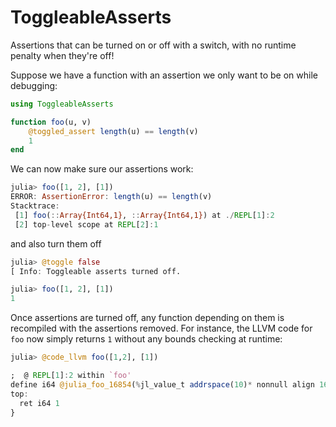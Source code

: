 # ToggleableAsserts

Assertions that can be turned on or off with a switch, with no runtime penalty when they're off!

Suppose we have a function with an assertion we only want to be on while debugging:
```julia
using ToggleableAsserts

function foo(u, v)
    @toggled_assert length(u) == length(v)
    1
end
```
We can now make sure our assertions work:
```julia
julia> foo([1, 2], [1])
ERROR: AssertionError: length(u) == length(v)
Stacktrace:
 [1] foo(::Array{Int64,1}, ::Array{Int64,1}) at ./REPL[1]:2
 [2] top-level scope at REPL[2]:1

```
and also turn them off
```julia
julia> @toggle false
[ Info: Toggleable asserts turned off.

julia> foo([1, 2], [1])
1
```
Once assertions are turned off, any function depending on them is recompiled with the assertions removed. For instance, the LLVM code for `foo` now simply returns `1` without any bounds checking at runtime:
```julia
julia> @code_llvm foo([1,2], [1])

;  @ REPL[1]:2 within `foo'
define i64 @julia_foo_16854(%jl_value_t addrspace(10)* nonnull align 16 dereferenceable(40), %jl_value_t addrspace(10)* nonnull align 16 dereferenceable(40)) {
top:
  ret i64 1
}

```
